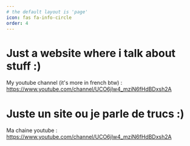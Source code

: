 ```yaml
---
# the default layout is 'page'
icon: fas fa-info-circle
order: 4
---
```

# Just a website where i talk about stuff :)
 My youtube channel (it's more in french btw) :
 https://www.youtube.com/channel/UCO6jlw4_mziN6fHdBDxsh2A

# Juste un site ou je parle de trucs :)
 Ma chaine youtube :
 https://www.youtube.com/channel/UCO6jlw4_mziN6fHdBDxsh2A

